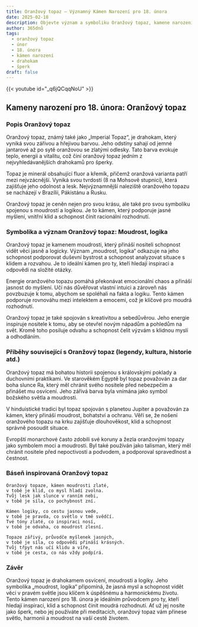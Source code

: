```yaml
---
title: Oranžový topaz – Významný Kámen Narození pro 18. února
date: 2025-02-18
description: Objevte význam a symboliku Oranžový topaz, kamene narození pro 18. února, který symbolizuje Moudrost, logika. Přečtěte si legendy a inspirující příběhy.
author: 365dnů
tags:
  - oranžový topaz
  - únor
  - 18. února
  - kámen narození
  - drahokam
  - šperk
draft: false
---
```


{{< youtube id="_q6jQCqqNoU" >}}

## Kameny narození pro 18. února: Oranžový topaz

### Popis Oranžový topaz

Oranžový topaz, známý také jako „Imperial Topaz“, je drahokam, který vyniká svou zářivou a hřejivou barvou. Jeho odstíny sahají od jemné jantarové až po sytě oranžovou se zlatými odlesky. Tato barva evokuje teplo, energii a vitalitu, což činí oranžový topaz jedním z nejvyhledávanějších drahokamů pro šperky.

Topaz je minerál obsahující fluor a křemík, přičemž oranžová varianta patří mezi nejvzácnější. Vyniká svou tvrdostí (8 na Mohsově stupnici), která zajišťuje jeho odolnost a lesk. Nejvýznamnější naleziště oranžového topazu se nacházejí v Brazílii, Pákistánu a Rusku.

Oranžový topaz je ceněn nejen pro svou krásu, ale také pro svou symboliku spojenou s moudrostí a logikou. Je to kámen, který podporuje jasné myšlení, vnitřní klid a schopnost činit racionální rozhodnutí.

### Symbolika a význam Oranžový topaz: Moudrost, logika

Oranžový topaz je kamenem moudrosti, který přináší nositeli schopnost vidět věci jasně a logicky. Význam „moudrost, logika“ odkazuje na jeho schopnost podporovat duševní bystrost a schopnost analyzovat situace s klidem a rozvahou. Je to ideální kámen pro ty, kteří hledají inspiraci a odpovědi na složité otázky.

Energie oranžového topazu pomáhá překonávat emocionální chaos a přináší jasnost do myšlení. Učí nás důvěřovat vlastní intuici a zároveň nás povzbuzuje k tomu, abychom se spoléhali na fakta a logiku. Tento kámen podporuje rovnováhu mezi intelektem a emocemi, což je klíčové pro moudrá rozhodnutí.

Oranžový topaz je také spojován s kreativitou a sebedůvěrou. Jeho energie inspiruje nositele k tomu, aby se otevřel novým nápadům a pohledům na svět. Kromě toho posiluje odvahu a schopnost čelit výzvám s klidnou myslí a odhodláním.

### Příběhy související s Oranžový topaz (legendy, kultura, historie atd.)

Oranžový topaz má bohatou historii spojenou s královskými poklady a duchovními praktikami. Ve starověkém Egyptě byl topaz považován za dar boha slunce Ra, který měl chránit svého nositele před nebezpečím a přinášet mu osvícení. Jeho zářivá barva byla vnímána jako symbol božského světla a moudrosti.

V hinduistické tradici byl topaz spojován s planetou Jupiter a považován za kámen, který přináší moudrost, bohatství a ochranu. Věří se, že nošení oranžového topazu na krku zajišťuje dlouhověkost, klid a schopnost správně posoudit situace.

Evropští monarchové často zdobili své koruny a žezla oranžovými topazy jako symbolem moci a moudrosti. Byl také používán jako talisman, který měl chránit nositele před nepoctivostí a podvodem, a podporoval spravedlnost a čestnost.

### Báseň inspirovaná Oranžový topaz

```
Oranžový topaze, kámen moudrosti zlaté,  
v tobě je klid, co mysl hladí zvolna.  
Tvůj lesk jak slunce v ranním nebi,  
v tobě je síla, co pochybnost zní.  

Kámen logiky, co cestu jasnou vede,  
v tobě je pravda, co světlo v tmě svědčí.  
Tvé tóny zlaté, co inspiraci nosí,  
v tobě je odvaha, co moudrost zlesní.  

Topaze zářivý, průvodče myšlenek jasných,  
v tobě je síla, co odpovědi přináší krásných.  
Tvůj třpyt nás učí klidu a víře,  
v tobě je cesta, co nás vždy podpírá.  
```

### Závěr

Oranžový topaz je drahokamem osvícení, moudrosti a logiky. Jeho symbolika „moudrost, logika“ připomíná, že jasná mysl a schopnost vidět věci v pravém světle jsou klíčem k úspěšnému a harmonickému životu. Tento kámen narození pro 18. února je ideálním průvodcem pro ty, kteří hledají inspiraci, klid a schopnost činit moudrá rozhodnutí. Ať už jej nosíte jako šperk, nebo jej používáte při meditacích, oranžový topaz vám přinese světlo, harmonii a moudrost na vaší cestě životem.